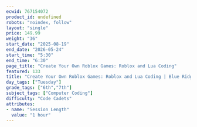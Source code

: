 ```yaml
---
ecwid: 767154072
product_id: undefined
robots: "noindex, follow"
layout: "single"
price: 149.99
weight: "36"
start_date: "2025-08-19"
end_date: "2026-05-24"
start_time: "5:30"
end_time: "6:30"
page_title: "Create Your Own Roblox Games: Roblox and Lua Coding"
featured: 133
title: "Create Your Own Roblox Games: Roblox and Lua Coding | Blue Ridge Boost"
day_tags: ["Tuesday"]
grade_tags: ["6th","7th"]
subject_tags: ["Computer Coding"]
difficulty: "Code Cadets"
attributes:
- name: "Session Length"
  value: "1 hour"
---
```

